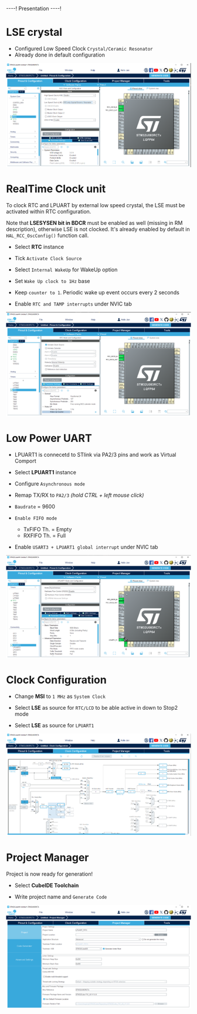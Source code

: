 ----!
Presentation
----!

# LSE crystal
- Configured Low Speed Clock `Crystal/Ceramic Resonator`
- Already done in default configuration 

![image](./img/LSE.png)


# RealTime Clock unit
To clock RTC and LPUART by external low speed crystal, the LSE must be activated within RTC configuration.
<p> </p>

Note that **LSESYSEN bit in BDCR** must be enabled as well (missing in RM description), otherwise LSE is not clocked. It's already enabled by default in `HAL_RCC_OscConfig()` function call.

- Select **RTC** instance
  
- Tick `Activate Clock Source`

- Select `Internal WakeUp` for WakeUp option
  
- Set `Wake Up clock to 1Hz` base
  
-  Keep `counter to 1`. Periodic wake up event occurs every 2 seconds

- Enable `RTC and TAMP interrupts` under NVIC tab

![image](./img/RTC.png)

# Low Power UART
- LPUART1 is connecetd to STlink via PA2/3 pins and work as Virtual Comport

- Select **LPUART1** instance
  
- Configure `Asynchronous mode`

- Remap TX/RX to `PA2/3` *(hold CTRL + left mouse click)*

- `Baudrate` = 9600​

- `Enable FIFO mode`​
  - TxFIFO Th. = Empty​
  - RXFIFO Th. = Full

- Enable `USART3 + LPUART1 global interrupt` under NVIC tab

![image](./img/LPUART.png)

# Clock Configuration
- Change **MSI** to `1 MHz` as `System Clock`
  
- Select **LSE** as source for `RTC/LCD` to be able active in down to Stop2 mode

- Select **LSE** as source for `LPUART1`
<p> </p>

![image](./img/clock.png)

# Project Manager
Project is now ready for generation!

- Select **CubeIDE Toolchain**

- Write project name and `Generate Code`
  
![image](./img/generate_project.png)
  